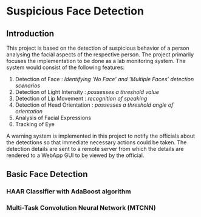# Suspicious Face Detection 

## Introduction

This project is based on the detection of suspicious behavior of a person analysing the facial aspects of the respective person. The project primarily focuses the implementation to be done as a lab monitoring system. The system would consist of the following features:
1. Detection of Face : _Identifying 'No Face' and 'Multiple Faces' detection scenarios_
2. Detection of Light Intensity : _possesses a threshold value_
3. Detection of Lip Movement : _recognition of speaking_
4. Detection of Head Orientation : _possesses a threshold angle of orientation_
5. Analysis of Facial Expressions 
6. Tracking of Eye

A warning system is implemented in this project to notify the officials about the detections so that immediate necessary actions could be taken. The detection details are sent to a remote server from which the details are rendered to a WebApp GUI to be viewed by the official.

## Basic Face Detection
### HAAR Classifier with AdaBoost algorithm
### Multi-Task Convolution Neural Network (MTCNN)
